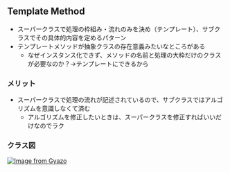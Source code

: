 ## Template Method
- スーパークラスで処理の枠組み・流れのみを決め（テンプレート）、サブクラスでその具体的内容を定めるパターン
- テンプレートメソッドが抽象クラスの存在意義みたいなところがある
    - なぜインスタンス化できず、メソッドの名前と処理の大枠だけのクラスが必要なのか？→テンプレートにできるから

### メリット
- スーパークラスで処理の流れが記述されているので、サブクラスではアルゴリズムを意識しなくて済む
    - アルゴリズムを修正したいときは、スーパークラスを修正すればいいだけなのでラク

### クラス図
[![Image from Gyazo](https://i.gyazo.com/b9be0a09350a8dd06e9dc104f1117be1.png)](https://gyazo.com/b9be0a09350a8dd06e9dc104f1117be1)
